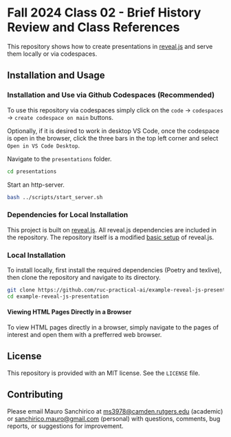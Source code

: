 # Fall 2024 Class 02 - Brief History Review and Class References

This repository shows how to create presentations in [reveal.js](https://revealjs.com/) and serve them locally or via codespaces.

## Installation and Usage

### Installation and Use via Github Codespaces (Recommended)

To use this repository via codespaces simply click on the `code` &rarr; `codespaces` &rarr; `create codespace on main` buttons.

Optionally, if it is desired to work in desktop VS Code, once the codespace is open in the browser, click the three bars in the top left corner and select `Open in VS Code Desktop`.

Navigate to the `presentations` folder.

```bash
cd presentations
```

Start an http-server.

```bash
bash ../scripts/start_server.sh
```

### Dependencies for Local Installation

This project is built on [reveal.js](https://revealjs.com/). All reveal.js dependencies are included in the repository. The repository itself is a modified [basic setup](https://revealjs.com/installation/#basic-setup) of reveal.js.

### Local Installation

To install locally, first install the required dependencies (Poetry and texlive), then clone the repository and navigate to its directory.

```bash
git clone https://github.com/ruc-practical-ai/example-reveal-js-presentation.git
cd example-reveal-js-presentation
```

#### Viewing HTML Pages Directly in a Browser

To view HTML pages directly in a browser, simply navigate to the pages of interest and open them with a prefferred web browser.

## License

This repository is provided with an MIT license. See the `LICENSE` file.

## Contributing

Please email Mauro Sanchirico at ms3978@camden.rutgers.edu (academic) or sanchirico.mauro@gmail.com (personal) with questions, comments, bug reports, or suggestions for improvement.
